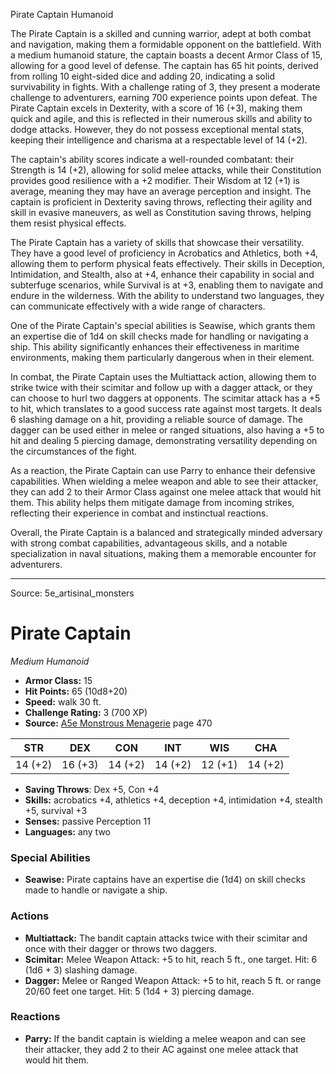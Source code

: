 <MonsterName/>Pirate Captain</MonsterName>
<CreatureType/>Humanoid</CreatureType>

<summary>The Pirate Captain is a skilled and cunning warrior, adept at both combat and navigation, making them a formidable opponent on the battlefield. With a medium humanoid stature, the captain boasts a decent Armor Class of 15, allowing for a good level of defense. The captain has 65 hit points, derived from rolling 10 eight-sided dice and adding 20, indicating a solid survivability in fights. With a challenge rating of 3, they present a moderate challenge to adventurers, earning 700 experience points upon defeat. The Pirate Captain excels in Dexterity, with a score of 16 (+3), making them quick and agile, and this is reflected in their numerous skills and ability to dodge attacks. However, they do not possess exceptional mental stats, keeping their intelligence and charisma at a respectable level of 14 (+2). </summary>

<detail>

The captain's ability scores indicate a well-rounded combatant: their Strength is 14 (+2), allowing for solid melee attacks, while their Constitution provides good resilience with a +2 modifier. Their Wisdom at 12 (+1) is average, meaning they may have an average perception and insight. The captain is proficient in Dexterity saving throws, reflecting their agility and skill in evasive maneuvers, as well as Constitution saving throws, helping them resist physical effects.

The Pirate Captain has a variety of skills that showcase their versatility. They have a good level of proficiency in Acrobatics and Athletics, both +4, allowing them to perform physical feats effectively. Their skills in Deception, Intimidation, and Stealth, also at +4, enhance their capability in social and subterfuge scenarios, while Survival is at +3, enabling them to navigate and endure in the wilderness. With the ability to understand two languages, they can communicate effectively with a wide range of characters.

One of the Pirate Captain's special abilities is Seawise, which grants them an expertise die of 1d4 on skill checks made for handling or navigating a ship. This ability significantly enhances their effectiveness in maritime environments, making them particularly dangerous when in their element.

In combat, the Pirate Captain uses the Multiattack action, allowing them to strike twice with their scimitar and follow up with a dagger attack, or they can choose to hurl two daggers at opponents. The scimitar attack has a +5 to hit, which translates to a good success rate against most targets. It deals 6 slashing damage on a hit, providing a reliable source of damage. The dagger can be used either in melee or ranged situations, also having a +5 to hit and dealing 5 piercing damage, demonstrating versatility depending on the circumstances of the fight.

As a reaction, the Pirate Captain can use Parry to enhance their defensive capabilities. When wielding a melee weapon and able to see their attacker, they can add 2 to their Armor Class against one melee attack that would hit them. This ability helps them mitigate damage from incoming strikes, reflecting their experience in combat and instinctual reactions. 

Overall, the Pirate Captain is a balanced and strategically minded adversary with strong combat capabilities, advantageous skills, and a notable specialization in naval situations, making them a memorable encounter for adventurers.</detail>



---

Source: 5e_artisinal_monsters

# Pirate Captain

*Medium* *Humanoid*

- **Armor Class:** 15
- **Hit Points:** 65 (10d8+20)
- **Speed:** walk 30 ft.
- **Challenge Rating:** 3 (700 XP)
- **Source:** [A5e Monstrous Menagerie](https://enpublishingrpg.com/products/level-up-monstrous-menagerie-a5e) page 470

| STR | DEX | CON | INT | WIS | CHA |
| --- | --- | --- | --- | --- | --- |
| 14 (+2) | 16 (+3) | 14 (+2) | 14 (+2) | 12 (+1) | 14 (+2) |

- **Saving Throws**: Dex +5, Con +4
- **Skills:** acrobatics +4, athletics +4, deception +4, intimidation +4, stealth +5, survival +3
- **Senses:** passive Perception 11
- **Languages:** any two

### Special Abilities

- **Seawise:** Pirate captains have an expertise die (1d4) on skill checks made to handle or navigate a ship.

### Actions

- **Multiattack:** The bandit captain attacks twice with their scimitar and once with their dagger or throws two daggers.
- **Scimitar:** Melee Weapon Attack: +5 to hit, reach 5 ft., one target. Hit: 6 (1d6 + 3) slashing damage.
- **Dagger:** Melee or Ranged Weapon Attack: +5 to hit, reach 5 ft. or range 20/60 feet  one target. Hit: 5 (1d4 + 3) piercing damage.

### Reactions

- **Parry:** If the bandit captain is wielding a melee weapon and can see their attacker, they add 2 to their AC against one melee attack that would hit them.




